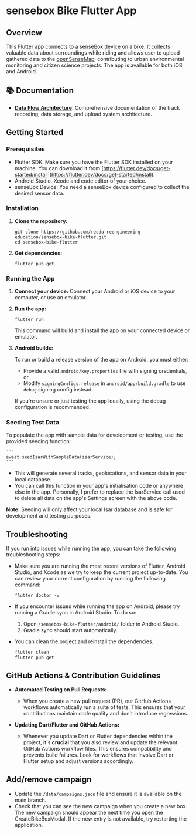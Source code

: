 # sensebox Bike Flutter App

## Overview

This Flutter app connects to a [senseBox device](https://sensebox.de/en/products-bike) on a bike. It collects valuable data about surroundings while riding and allows user to upload gathered data to the [openSenseMap](https://opensensemap.org/), contributing to urban environmental monitoring and citizen science projects. The app is available for both iOS and Android.

## 📚 Documentation

- **[Data Flow Architecture](docs/DATA_FLOW_ARCHITECTURE.md)**: Comprehensive documentation of the track recording, data storage, and upload system architecture.

## Getting Started

### Prerequisites

*   Flutter SDK: Make sure you have the Flutter SDK installed on your machine. You can download it from [https://flutter.dev/docs/get-started/install](https://flutter.dev/docs/get-started/install).
*   Android Studio, Xcode and code editor of your choice.
*   senseBox Device: You need a senseBox device configured to collect the desired sensor data.

### Installation

1.  **Clone the repository:**

    ```
    git clone https://github.com/reedu-reengineering-education/sensebox-bike-flutter.git
    cd sensebox-bike-flutter
    ```

2.  **Get dependencies:**

    ```
    flutter pub get
    ```

### Running the App

1.  **Connect your device:** Connect your Android or iOS device to your computer, or use an emulator.

2.  **Run the app:**

    ```
    flutter run
    ```

    This command will build and install the app on your connected device or emulator.

3.  **Android builds:**

    To run or build a release version of the app on Android, you must either:

    - Provide a valid `android/key.properties` file with signing credentials, or
    - Modify `signingConfigs.release` in `android/app/build.gradle` to use `debug` signing config instead.
    
    If you're unsure or just testing the app locally, using the debug configuration is recommended.

### Seeding Test Data

To populate the app with sample data for development or testing, use the provided seeding function:

    ```
    await seedIsarWithSampleData(isarService);
    ```

*   This will generate several tracks, geolocations, and sensor data in your local database.
*   You can call this function in your app's initialisation code or anywhere else in the app. Personally, I prefer to replace the IsarService call used to delete all data on the app's Settings screen with the above code.

**Note:**
Seeding will only affect your local Isar database and is safe for development and testing purposes.

## Troubleshooting

If you run into issues while running the app, you can take the following troubleshooting steps:
*   Make sure you are running the most recent versions of Flutter, Android Studio, and Xcode as we try to keep the current project up-to-date. You can review your current configuration by running the following command:

    ```
    flutter doctor -v
    ```

*   If you encounter issues while running the app on Android, please try running a Gradle sync in Android Studio. To do so:

    1.  Open `/sensebox-bike-flutter/android/` folder in Android Studio.
    2.  Gradle sync should start automatically.

*   You can clean the project and reinstall the dependencies.

    ```
    flutter clean
    flutter pub get
    ```

## GitHub Actions & Contribution Guidelines

*   **Automated Testing on Pull Requests:**
    *   When you create a new pull request (PR), our GitHub Actions workflows automatically run a suite of tests. This ensures that your contributions maintain code quality and don't introduce regressions.

*   **Updating Dart/Flutter and GitHub Actions:**
    *   Whenever you update Dart or Flutter dependencies within the project, it's **crucial** that you also review and update the relevant GitHub Actions workflow files. This ensures compatibility and prevents build failures. Look for workflows that involve Dart or Flutter setup and adjust versions accordingly.

## Add/remove campaign

- Update the `/data/campaigns.json` file and ensure it is available on the main branch.
- Check that you can see the new campaign when you create a new box. The new campaign should appear the next time you open the CreateBikeBoxModal. If the new entry is not available, try restarting the application.
